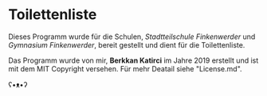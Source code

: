 # Toilettenliste


Dieses Programm wurde für die Schulen, *Stadtteilschule Finkenwerder* und *Gymnasium Finkenwerder*, bereit gestellt und dient für die Toilettenliste.


Das Programm wurde von mir, **Berkkan Katirci** im Jahre 2019 erstellt und ist mit dem MIT Copyright versehen.
Für mehr Deatail siehe "License.md".

ʕ•ᴥ•ʔ

<!--
          _.--.._ ..----.. _..--.
        ,'      `'        `'  _  `.
       :   ,';               `.`.  :
       |  : /                  \ ) |
       :  `:    __        __    :  ;
        `-.|   (o_)  __  (o_)   |-'
           :        ___         ;
      __    \      (:::)       /    __
    ,'  `.   `.     `-'      ,'   ,'  `.
   :      `-._.`.. `---' _..'._.-'      :
   :      ) /     \`---''/     \'    ,  ;
    `._ .  /       `.   /       \  -'_.'
       :-,'          `.'         `.-:
       `'-._;           B.K    :_.-`'
           /                    \
         _:__                  __:_
       ,' _  `.              ,' _  `.
      / ,' `.  \            / ,' `.  \
     : :     :  :          : :     :  :
     | |     |  |::..____.:| |     |  |
     : :.    ;  ;          : :.    ;  ;
      \ `::.' ,'            \ `::.'  /
       `-...-'               `-....-'
-->
